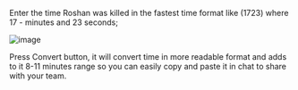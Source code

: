 Enter the time Roshan was killed in the fastest time format like (1723) where 17 - minutes and 23 seconds;

![image](https://github.com/user-attachments/assets/5979e3ad-0a97-4f8e-b85c-60872deaa40d)

Press Convert button, it will convert time in more readable format and adds to it 8-11 minutes range so you can easily copy and paste it in chat to share with your team.
